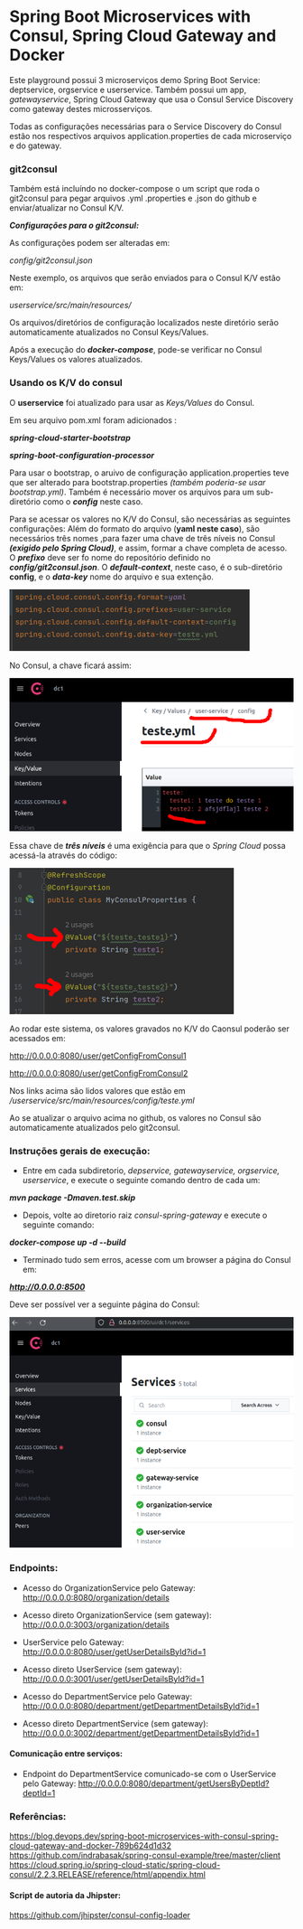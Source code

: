 # Spring Boot Microservices with Consul, Spring Cloud Gateway and Docker

Este playground possui 3 microserviços demo Spring Boot Service: deptservice, orgservice e userservice.
Também possui um app, *gatewayservice*, Spring Cloud Gateway que usa o Consul Service Discovery como gateway
destes microsserviços.

Todas as configurações necessárias para o Service Discovery do Consul estão nos respectivos arquivos
application.properties de cada microserviço e do gateway.

### git2consul

Também está incluíndo no docker-compose o um script que roda o git2consul 
para pegar arquivos .yml .properties e .json do github e enviar/atualizar no Consul K/V.

***Configurações para o git2consul:***

As configurações podem ser alteradas em:

*config/git2consul.json*

Neste exemplo, os arquivos que serão enviados para o Consul K/V estão em:

*userservice/src/main/resources/*

Os arquivos/diretórios de configuração localizados neste diretório serão automaticamente
atualizados no Consul Keys/Values.

Após a execução do ***docker-compose***, pode-se verificar no Consul Keys/Values os valores atualizados.

### Usando os K/V do consul

O **userservice** foi atualizado para usar as *Keys/Values* do Consul.

Em seu arquivo pom.xml foram adicionados :

***spring-cloud-starter-bootstrap***

***spring-boot-configuration-processor***

Para usar o bootstrap, o aruivo de configuração application.properties teve que ser alterado para bootstrap.properties
*(também poderia-se usar bootstrap.yml)*. Também é necessário mover os arquivos para um sub-diretório como o ***config*** 
neste caso.

Para se acessar os valores no K/V do Consul, são necessárias as seguintes configurações:
Além do formato do arquivo (**yaml neste caso**), são necessários três nomes ,para fazer uma chave de três níveis no Consul 
***(exigido pelo Spring Cloud)***, e assim, formar a chave completa de acesso. O ***prefixo*** deve ser fo nome do repositório 
definido no ***config/git2consul.json***. O ***default-context***, neste caso, é o sub-diretório **config**, e o ***data-key*** nome do arquivo e sua extenção.

![img_2.png](img_2.png)

No Consul, a chave ficará assim:

![img_3.png](img_3.png)

Essa chave de ***três níveis*** é uma exigência para que o *Spring Cloud* possa acessá-la através do código:

![img_4.png](img_4.png)



Ao rodar este sistema, os valores gravados no K/V do Caonsul poderão ser acessados em:

http://0.0.0.0:8080/user/getConfigFromConsul1

http://0.0.0.0:8080/user/getConfigFromConsul2

Nos links acima são lidos valores que estão em */userservice/src/main/resources/config/teste.yml*


Ao se atualizar o arquivo acima no github, os valores no Consul são automaticamente atualizados pelo git2consul.



### Instruções gerais de execução:

* Entre em cada subdiretorio, *depservice, gatewayservice, orgservice, userservice*, e execute o seguinte comando dentro
de cada um:

***mvn package -Dmaven.test.skip***

* Depois, volte ao diretorio raiz *consul-spring-gateway* e execute o seguinte comando:

***docker-compose up -d --build***

* Terminado tudo sem erros, acesse com um browser a página do Consul em:

***http://0.0.0.0:8500***

Deve ser possível ver a seguinte página do Consul:

![img.png](img.png)

### Endpoints:

* Acesso do OrganizationService pelo Gateway:
http://0.0.0.0:8080/organization/details

* Acesso direto OrganizationService (sem gateway):
http://0.0.0.0:3003/organization/details


* UserService pelo Gateway:
http://0.0.0.0:8080/user/getUserDetailsById?id=1
* Acesso direto UserService (sem gateway):
http://0.0.0.0:3001/user/getUserDetailsById?id=1


* Acesso do DepartmentService pelo Gateway:
http://0.0.0.0:8080/department/getDepartmentDetailsById?id=1
* Acesso direto DepartmentService (sem gateway):
  http://0.0.0.0:3002/department/getDepartmentDetailsById?id=1

#### Comunicação entre serviços:

* Endpoint do DepartmentService comunicado-se com o UserService pelo Gateway:
http://0.0.0.0:8080/department/getUsersByDeptId?deptId=1

### Referências:

https://blog.devops.dev/spring-boot-microservices-with-consul-spring-cloud-gateway-and-docker-789b624d1d32
https://github.com/indrabasak/spring-consul-example/tree/master/client
https://cloud.spring.io/spring-cloud-static/spring-cloud-consul/2.2.3.RELEASE/reference/html/appendix.html

#### Script de autoria da Jhipster:

https://github.com/jhipster/consul-config-loader
